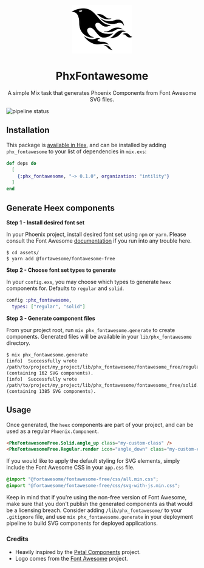 <p align="center">
  <img src="assets/logo.png" height="128">
  <h1 align="center">PhxFontawesome</h1>
  <p align="center">
    A simple Mix task that generates Phoenix Components from Font Awesome SVG files.
  </p>
</p>

![pipeline status](https://github.com/Intility/phx_fontawesome/actions/workflows/elixir.yml/badge.svg?event=push)

## Installation

This package is [available in Hex](https://hex.pm/packages/intility/phx_fontawesome), and can be installed
by adding `phx_fontawesome` to your list of dependencies in `mix.exs`:

```elixir
def deps do
  [
    {:phx_fontawesome, "~> 0.1.0", organization: "intility"}
  ]
end
```

## Generate Heex components

**Step 1 - Install desired font set**

In your Phoenix project, install desired font set using `npm` or `yarn`. Please consult the Font Awesome
[documentation](https://fontawesome.com/docs/web/setup/packages) if you run into any trouble here.

```shell
$ cd assets/
$ yarn add @fortawesome/fontawesome-free
```

**Step 2 - Choose font set types to generate**

In your `config.exs`, you may choose which types to generate `heex` components for. Defaults to `regular` and `solid`.

```elixir
config :phx_fontawesome,
  types: ["regular", "solid"]
```

**Step 3 - Generate component files**

From your project root, run `mix phx_fontawesome.generate` to create components. Generated files will be available in your
`lib/phx_fontawesome` directory.

```shell
$ mix phx_fontawesome.generate
[info]  Successfully wrote /path/to/project/my_project/lib/phx_fontawesome/fontawesome_free/regular.ex (containing 162 SVG components).
[info]  Successfully wrote /path/to/project/my_project/lib/phx_fontawesome/fontawesome_free/solid.ex (containing 1385 SVG components).
```

## Usage

Once generated, the `heex` components are part of your project, and can be used as a regular `Phoenix.Component`.

```html
<PhxFontawesomeFree.Solid.angle_up class="my-custom-class" />
<PhxFontawesomeFree.Regular.render icon="angle_down" class="my-custom-class" />
```

If you would like to apply the default styling for SVG elements, simply include the Font Awesome CSS in your `app.css` file.

```css
@import "@fortawesome/fontawesome-free/css/all.min.css";
@import "@fortawesome/fontawesome-free/css/svg-with-js.min.css";
```

Keep in mind that if you're using the non-free version of Font Awesome, make sure that you don't publish the
generated components as that would be a licensing breach.
Consider adding `/lib/phx_fontawesome/` to your `.gitignore` file, and use `mix phx_fontawesome.generate` in your deployment
pipeline to build SVG components for deployed applications.

### Credits

- Heavily inspired by the [Petal Components](https://github.com/petalframework/petal_components) project.
- Logo comes from the [Font Awesome](https://commons.wikimedia.org/wiki/File:Font_Awesome_5_brands_phoenix-framework.svg) project.
